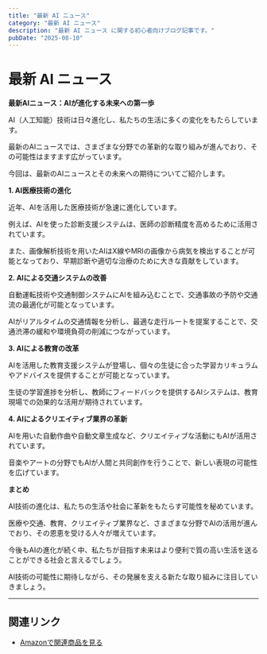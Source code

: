```yaml
---
title: "最新 AI ニュース"
category: "最新 AI ニュース"
description: "最新 AI ニュース に関する初心者向けブログ記事です。"
pubDate: "2025-08-10"
---
```


# 最新 AI ニュース

**最新AIニュース：AIが進化する未来への第一歩**

AI（人工知能）技術は日々進化し、私たちの生活に多くの変化をもたらしています。

最新のAIニュースでは、さまざまな分野での革新的な取り組みが進んでおり、その可能性はますます広がっています。

今回は、最新のAIニュースとその未来への期待についてご紹介します。



**1. AI医療技術の進化**

近年、AIを活用した医療技術が急速に進化しています。

例えば、AIを使った診断支援システムは、医師の診断精度を高めるために活用されています。

また、画像解析技術を用いたAIはX線やMRIの画像から病気を検出することが可能となっており、早期診断や適切な治療のために大きな貢献をしています。



**2. AIによる交通システムの改善**

自動運転技術や交通制御システムにAIを組み込むことで、交通事故の予防や交通流の最適化が可能となっています。

AIがリアルタイムの交通情報を分析し、最適な走行ルートを提案することで、交通渋滞の緩和や環境負荷の削減につながっています。



**3. AIによる教育の改革**

AIを活用した教育支援システムが登場し、個々の生徒に合った学習カリキュラムやアドバイスを提供することが可能となっています。

生徒の学習進捗を分析し、教師にフィードバックを提供するAIシステムは、教育現場での効果的な活用が期待されています。



**4. AIによるクリエイティブ業界の革新**

AIを用いた自動作曲や自動文章生成など、クリエイティブな活動にもAIが活用されています。

音楽やアートの分野でもAIが人間と共同創作を行うことで、新しい表現の可能性を広げています。



**まとめ**

AI技術の進化は、私たちの生活や社会に革新をもたらす可能性を秘めています。

医療や交通、教育、クリエイティブ業界など、さまざまな分野でAIの活用が進んでおり、その恩恵を受ける人々が増えています。

今後もAIの進化が続く中、私たちが目指す未来はより便利で質の高い生活を送ることができる社会と言えるでしょう。

AI技術の可能性に期待しながら、その発展を支える新たな取り組みに注目していきましょう。



---

## 関連リンク

- [Amazonで関連商品を見る](https://www.amazon.co.jp/s?k=%E6%9C%80%E6%96%B0+AI+%E3%83%8B%E3%83%A5%E3%83%BC%E3%82%B9&tag=autowritehubai-22)
